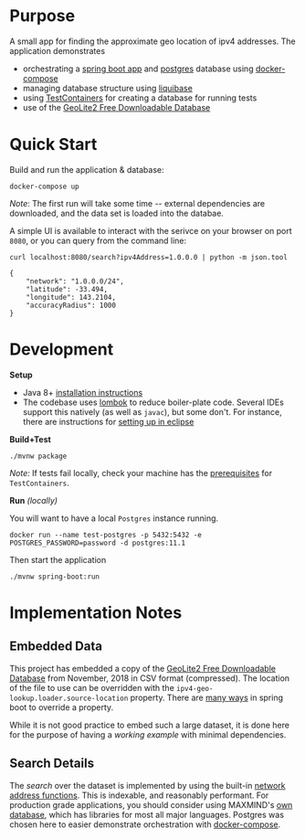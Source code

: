 # Purpose

A small app for finding the approximate geo location of ipv4 addresses. The application demonstrates

*  orchestrating a [spring boot app](https://spring.io/projects/spring-boot) and [postgres](https://www.postgresql.org/) database using [docker-compose](https://docs.docker.com/compose/)
* managing database structure using [liquibase](http://www.liquibase.org/)
* using [TestContainers](https://www.testcontainers.org/) for creating a database for running tests
* use of the [GeoLite2 Free Downloadable Database](https://dev.maxmind.com/geoip/geoip2/geolite2/)


# Quick Start

Build and run the application & database:

```
docker-compose up
```

_Note_: The first run will take some time -- external dependencies are downloaded, and the data set is loaded into the databae.

A simple UI is available to interact with the serivce on your browser on port `8080`, or you can query from the command line:

```
curl localhost:8080/search?ipv4Address=1.0.0.0 | python -m json.tool

{
    "network": "1.0.0.0/24",
    "latitude": -33.494,
    "longitude": 143.2104,
    "accuracyRadius": 1000
}
```

# Development

**Setup**

* Java 8+ [installation instructions](https://www.java.com/en/download/help/download_options.xml)
* The codebase uses [lombok](https://projectlombok.org/) to reduce boiler-plate code. Several IDEs support this natively (as well as `javac`), but some don't. For instance, there are instructions for [setting up in eclipse](https://projectlombok.org/setup/eclipse)

**Build+Test**

```
./mvnw package
```

_Note:_ If tests fail locally, check your machine has the [prerequisites](https://www.testcontainers.org/usage.html#prerequisites) for ``TestContainers``.

**Run** _(locally)_

You will want to have a local ``Postgres`` instance running. 

```
docker run --name test-postgres -p 5432:5432 -e POSTGRES_PASSWORD=password -d postgres:11.1
```

Then start the application

```
./mvnw spring-boot:run
```


# Implementation Notes

## Embedded Data

This project has embedded a copy of the [GeoLite2 Free Downloadable Database](https://dev.maxmind.com/geoip/geoip2/geolite2/) from November, 2018 in CSV format (compressed). The location of the file to use can be overridden with the ``ipv4-geo-lookup.loader.source-location`` property. There are [many ways](https://docs.spring.io/spring-boot/docs/current/reference/html/boot-features-external-config.html) in spring boot to override a property.

While it is not good practice to embed such a large dataset, it is done here for the purpose of having a _working example_ with minimal dependencies.

## Search Details

The _search_ over the dataset is implemented by using the built-in [network address functions](https://www.postgresql.org/docs/11/functions-net.html). This is indexable, and reasonably performant. For production grade applications, you should consider using MAXMIND's [own database](https://dev.maxmind.com/geoip/geoip2/downloadable/), which has libraries for most all major languages. Postgres was chosen here to easier demonstrate orchestration with [docker-compose](https://docs.docker.com/compose/).


